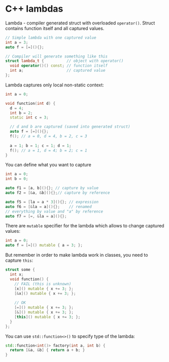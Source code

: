 # C++ lambdas

Lambda - compiler generated struct with overloaded `operator()`. Struct contains function itself and all captured values.

```c++
// Simple lambda with one captured value
int a = 3;
auto f = [=](){};

// Compiler will generate something like this
struct lambda_t {          // object with operator()
  void operator()() const; // function itself
  int a;                   // captured value
};
```

Lambda captures only local non-static context: 
```c++
int a = 0;

void function(int d) {
  d = 4;
  int b = 2;
  static int c = 3;

  // d and b are captured (saved into generated struct)
  auto f = [=](){};
  f(); // a = 0, d = 4, b = 2, c = 3
  
  a = 1; b = 1; c = 1; d = 1;
  f(); // a = 1, d = 4; b = 2; c = 1
}
```

You can define what you want to capture
```c++
int a = 0;
int b = 0;

auto f1 = [a, b](){}; // capture by value
auto f2 = [&a, &b](){};// capture by reference

auto f5 = [la = a * 3](){}; // expression
auto f6 = [&la = a](){};    // renamed
// everything by value and "a" by reference
auto f7 = [=, &la = a](){}; 
```

There are `mutable` specifier for the lambda which allows to change captured values:
```c++
int a = 0;
auto f = [=]() mutable { a = 3; };
```

But remember in order to make lambda work in classes, you need to capture `this`:
```c++
struct some {
  int x;
  void function() {
    // FAIL (this is unknown)
    [x]() mutable { x += 3; }; 
    [&x]() mutable { x += 3; }; 
    
    // OK
    [=]() mutable { x += 3; }; 
    [&]() mutable { x += 3; };
    [this]() mutable { x += 3; };
  }
};
```

You can use `std::function<>()` to specify type of the lambda:
```c++
std::function<int()> factory(int a, int b) {
  return [&a, &b] { return a + b; }
}
```